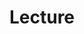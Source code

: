 ---
layout: list
title: Lecture
slug: lecture
menu: true
submenu: False
order: 2
description: >
  언제, 어디서든 배울 것 투성이
---